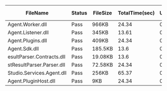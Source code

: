 ﻿ | FileName                  | Status | FileSize | TotalTime(sec) | Upload(sec) | Submit(sec) | SignWait(sec) | Retry Count | 
 |---------------------------|--------|----------|----------------|-------------|-------------|---------------|-------------|
 | Agent.Worker.dll          | Pass   | 966KB    | 24.34          | 0.71        | 0.43        | 22.93         | 0           | 
 | Agent.Listener.dll        | Pass   | 345KB    | 13.61          | 0.62        | 0.69        | 12.19         | 0           | 
 | Agent.Plugins.dll         | Pass   | 409KB    | 24.34          | 0.63        | 0.45        | 22.93         | 0           | 
 | Agent.Sdk.dll             | Pass   | 185.5KB  | 13.6           | 0.6         | 0.36        | 12.19         | 0           | 
 | esultParser.Contracts.dll | Pass   | 19.08KB  | 13.6           | 0.52        | 0.5         | 12.18         | 0           | 
 | stResultParser.Parser.dll | Pass   | 72.58KB  | 24.34          | 0.56        | 0.39        | 22.93         | 0           | 
 | Studio.Services.Agent.dll | Pass   | 256KB    | 65.37          | 0.62        | 0.37        | 63.96         | 0           | 
 | Agent.PluginHost.dll      | Pass   | 9KB      | 24.34          | 0.48        | 0.68        | 22.93         | 0           | 
